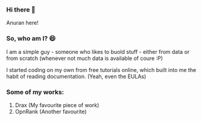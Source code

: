 ### Hi there 👋

Anuran here!

<!--
**anuran-roy/anuran-roy** is a ✨ _special_ ✨ repository because its `README.md` (this file) appears on your GitHub profile.

Here are some ideas to get you started:

- 🔭 I’m currently working on ...
- 🌱 I’m currently learning ...
- 👯 I’m looking to collaborate on ...
- 🤔 I’m looking for help with ...
- 💬 Ask me about ...
- 📫 How to reach me: ...
- 😄 Pronouns: ...
- ⚡ Fun fact: ...
-->

### So, who am I? 😄

I am a simple guy - someone who likes to buold stuff - either from data or from scratch (whenever not much data is available of coure :P)

I started coding on my own from free tutorials online, which built into me the habit of reading documentation. (Yeah, even the EULAs)

### Some of my works: 

1. Drax (My favourite piece of work)
2. OpnRank (Another favourite)

